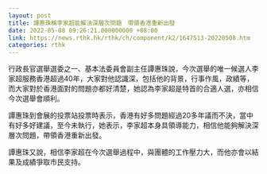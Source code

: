 ```yaml
---
layout: post
title: 譚惠珠稱李家超能解決深層次問題　帶領香港重新出發
date: 2022-05-08 09:26:21.000000000 +08:00
link: https://news.rthk.hk/rthk/ch/component/k2/1647513-20220508.htm
categories: rthk
---
```


行政長官選舉選委之一、基本法委員會副主任譚惠珠說，今次選舉的唯一候選人李家超服務香港超過40年，大家對他認識深，包括他的背景，行事作風，政績等，而大家對於香港面對的問題亦都好清楚，她認為李家超是特首的合適人選，亦相信今次選舉會順利。

譚惠珠到會展的投票站投票時表示，香港有好多問題經過20多年議而不決，當中有好多好建議，至今未執行，她表示，李家超本身具領導能力，相信他能夠解決深層次問題，帶領香港重新出發。

譚惠珠又說，相信李家超在今次選舉過程中，與團體的工作壓力大，而他亦會以結果及成績爭取市民支持。
